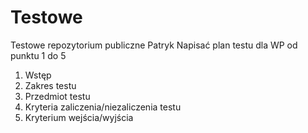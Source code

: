 # Testowe
Testowe repozytorium publiczne Patryk
Napisać plan testu dla WP od punktu 1 do 5 
1. Wstęp
2. Zakres testu
3. Przedmiot testu
4. Kryteria zaliczenia/niezaliczenia testu
5. Kryterium wejścia/wyjścia